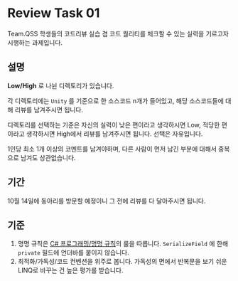 # Review Task 01

Team.QSS 학생들의 코드리뷰 실습 겸 코드 퀄리티를 체크할 수 있는 실력을 기르고자 시행하는 과제입니다.

## 설명

__Low/High__ 로 나뉜 디렉토리가 있습니다.

각 디렉토리에는 `Unity` 를 기준으로 한 소스코드 n개가 들어있고, 해당 소스코드들에 대해 리뷰를 남겨주시면 됩니다.

디렉토리를 선택하는 기준은 자신의 실력이 낮은 편이라고 생각하시면 Low, 적당한 편이라고 생각하시면 High에서 리뷰를 남겨주시면 됩니다. 선택은 자유입니다.

1인당 최소 1개 이상의 코멘트를 남겨야하며, 다른 사람이 먼저 남긴 부분에 대해서 중복으로 남겨도 상관없습니다.

## 기간

10월 14일에 동아리를 방문할 예정이니 그 전에 리뷰를 다 달아주시면 됩니다.

## 기준

1. 명명 규칙은 [C# 프로그래밍/명명 규칙](https://ko.wikibooks.org/wiki/C_%EC%83%A4%ED%94%84_%ED%94%84%EB%A1%9C%EA%B7%B8%EB%9E%98%EB%B0%8D/%EB%AA%85%EB%AA%85_%EA%B7%9C%EC%B9%99)의 룰을 따릅니다. `SerializeField` 에 한해 `private` 필드에 언더바를 붙이지 않습니다.
2. 최적화/가독성/코드 컨벤션을 위주로 봅니다. 가독성의 면에서 반복문을 보기 쉬운 LINQ로 바꾸는 건 높은 평가를 받습니다.
